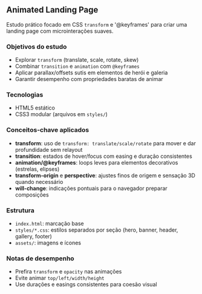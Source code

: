 ## Animated Landing Page

Estudo prático focado em CSS `transform` e '@keyframes' para criar uma landing page com microinterações suaves.

### Objetivos do estudo
- Explorar `transform` (translate, scale, rotate, skew)
- Combinar `transition` e `animation` com `@keyframes`
- Aplicar parallax/offsets sutis em elementos de herói e galeria
- Garantir desempenho com propriedades baratas de animar

### Tecnologias
- HTML5 estático
- CSS3 modular (arquivos em `styles/`)

### Conceitos-chave aplicados
- **transform**: uso de `transform: translate/scale/rotate` para mover e dar profundidade sem relayout
- **transition**: estados de hover/focus com easing e duração consistentes
- **animation/@keyframes**: loops leves para elementos decorativos (estrelas, elipses)
- **transform-origin** e **perspective**: ajustes finos de origem e sensação 3D quando necessário
- **will-change**: indicações pontuais para o navegador preparar composições

### Estrutura
- `index.html`: marcação base
- `styles/*.css`: estilos separados por seção (hero, banner, header, gallery, footer)
- `assets/`: imagens e ícones


### Notas de desempenho
- Prefira `transform` e `opacity` nas animações
- Evite animar `top/left/width/height`
- Use durações e easings consistentes para coesão visual



